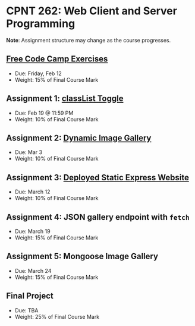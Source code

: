 # CPNT 262: Web Client and Server Programming
**Note**: Assignment structure may change as the course progresses.

## [Free Code Camp Exercises](exercises)
- Due: Friday, Feb 12
- Weight: 15% of Final Course Mark

## Assignment 1: [classList Toggle](https://github.com/sait-wbdv/assessments/tree/master/cpnt262/assignment-1)
- Due: Feb 19 @ 11:59 PM
- Weight: 10% of Final Course Mark

## Assignment 2: [Dynamic Image Gallery](https://github.com/sait-wbdv/assessments/tree/master/cpnt262/assignment-2)
- Due: Mar 3
- Weight: 10% of Final Course Mark

## Assignment 3: [Deployed Static Express Website](https://github.com/sait-wbdv/assessments/tree/master/cpnt262/assignment-3)
- Due: March 12
- Weight: 10% of Final Course Mark

## Assignment 4: JSON gallery endpoint with `fetch`
- Due: March 19
- Weight: 15% of Final Course Mark

## Assignment 5: Mongoose Image Gallery
- Due: March 24
- Weight: 15% of Final Course Mark

## Final Project
- Due: TBA
- Weight: 25% of Final Course Mark